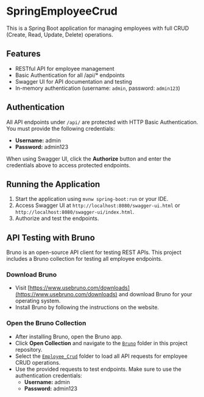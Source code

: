 # SpringEmployeeCrud

This is a Spring Boot application for managing employees with full CRUD (Create, Read, Update, Delete) operations.

## Features
- RESTful API for employee management
- Basic Authentication for all /api/* endpoints
- Swagger UI for API documentation and testing
- In-memory authentication (username: `admin`, password: `admin123`)

## Authentication
All API endpoints under `/api/` are protected with HTTP Basic Authentication. You must provide the following credentials:
- **Username:** admin
- **Password:** admin123

When using Swagger UI, click the **Authorize** button and enter the credentials above to access protected endpoints.

## Running the Application
1. Start the application using `mvnw spring-boot:run` or your IDE.
2. Access Swagger UI at `http://localhost:8080/swagger-ui.html` or `http://localhost:8080/swagger-ui/index.html`.
3. Authorize and test the endpoints.

## API Testing with Bruno

Bruno is an open-source API client for testing REST APIs. This project includes a Bruno collection for testing all employee endpoints.

### Download Bruno
- Visit [https://www.usebruno.com/downloads](https://www.usebruno.com/downloads) and download Bruno for your operating system.
- Install Bruno by following the instructions on the website.

### Open the Bruno Collection
- After installing Bruno, open the Bruno app.
- Click **Open Collection** and navigate to the [`Bruno`](bruno) folder in this project repository.
- Select the [`Employee_Crud`](bruno/Employee_Crud) folder to load all API requests for employee CRUD operations.
- Use the provided requests to test endpoints. Make sure to use the authentication credentials:
  - **Username:** admin
  - **Password:** admin123
